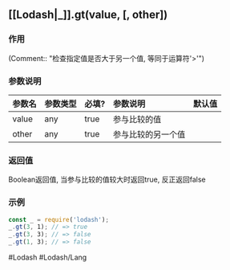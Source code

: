 ## [[Lodash|_]].gt(value, \[, other\])
### 作用
(Comment:: "检查指定值是否大于另一个值, 等同于运算符\'>\'")

### 参数说明
|参数名|参数类型|必填?|参数说明|默认值|
|:-|:-|:-|:-|:-|
|value|any|true|参与比较的值||
|other|any|true|参与比较的另一个值||

### 返回值
Boolean返回值, 当参与比较的值较大时返回true, 反正返回false

### 示例
```javascript
const _ = require('lodash');
_.gt(3, 1); // => true
_.gt(3, 3); // => false
_.gt(1, 3); // => false
```

#Lodash #Lodash/Lang 